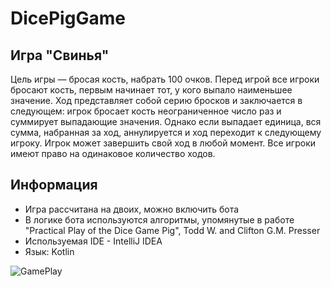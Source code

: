 # DicePigGame

## Игра "Свинья"

Цель игры — бросая кость, набрать 100 очков. Перед игрой все игроки бросают кость, первым начинает тот, у кого выпало наименьшее значение.
Ход представляет собой серию бросков и заключается в следующем: игрок бросает кость неограниченное число раз и суммирует выпадающие значения. 
Однако если выпадает единица, вся сумма, набранная за ход, аннулируется и ход переходит к следующему игроку. Игрок может завершить свой ход в любой момент.
Все игроки имеют право на одинаковое количество ходов.

## Информация
+ Игра рассчитана на двоих, можно включить бота
+ В логике бота используются алгоритмы, упомянутые в работе "Practical Play of the Dice Game Pig", Todd W. and Clifton G.M. Presser
+ Используемая IDE - IntelliJ IDEA
+ Язык: Kotlin

![GamePlay](https://user-images.githubusercontent.com/107854229/184646544-40353368-ef71-4fa2-b65c-a30096e74ec2.png)

